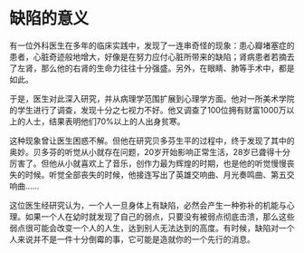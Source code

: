# 缺陷的意义

有一位外科医生在多年的临床实践中，发现了一连串奇怪的现象：患心瓣堵塞症的患者，心脏奇迹般地增大，好像是在努力应付心脏所带来的缺陷；肾病患者若摘去了左肾，那么他的右肾的生命力往往十分强盛。另外，在眼睛、肺等手术中，都是如此。 

于是，医生对此深入研究，并从病理学范围扩展到心理学方面。他对一所美术学院的学生进行了调查，发现十分之七视力不好。他又调查了100位拥有财富1000万以上的人士，结果表明他们70%以上的人出身贫寒。 

这种现象曾让医生困惑不解。但他在研究贝多芬生平的过程中，终于发现了其中的奥妙。贝多芬的听觉从小就存在问题，20岁开始影响正常生活，28岁已聋得十分厉害了。但他从小就喜欢上了音乐，创作力最为辉煌的时期，也是他的听觉慢慢丧失的时候。听觉全部丧失的时候，他接连写出了英雄交响曲、月光奏鸣曲、第五交响曲…… 

这位医生经研究认为，一个人一旦身体上有缺陷，必然会产生一种弥补的机能与心理。如果一个人在幼时就发现了自己的弱点，只要没有被弱点彻底击溃，那么这些弱点很可能会改变一个人的人生，达到别人无法达到的高度。有时候，缺陷对一个人来说并不是一件十分倒霉的事，它可能是造就你的一个先行的消息。
 